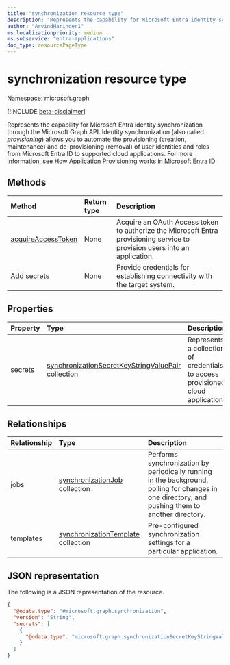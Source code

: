 ```yaml
---
title: "synchronization resource type"
description: "Represents the capability for Microsoft Entra identity synchronization through the Microsoft Graph API."
author: "ArvindHarinder1"
ms.localizationpriority: medium
ms.subservice: "entra-applications"
doc_type: resourcePageType
---
```


# synchronization resource type

Namespace: microsoft.graph

[!INCLUDE [beta-disclaimer](../../includes/beta-disclaimer.md)]

Represents the capability for Microsoft Entra identity synchronization through the Microsoft Graph API. Identity synchronization (also called *provisioning*) allows you to automate the provisioning (creation, maintenance) and de-provisioning (removal) of user identities and roles from Microsoft Entra ID to supported cloud applications. For more information, see [How Application Provisioning works in Microsoft Entra ID](/azure/active-directory/app-provisioning/how-provisioning-works)

## Methods
|Method|Return type|Description|
|:---|:---|:---|
|[acquireAccessToken](../api/synchronization-synchronization-acquireaccesstoken.md)|None| Acquire an OAuth Access token to authorize the Microsoft Entra provisioning service to provision users into an application. |
|[Add secrets](../api/synchronization-serviceprincipal-put-synchronization.md)|None| Provide credentials for establishing connectivity with the target system. |

## Properties
|Property|Type|Description|
|:---|:---|:---|
|secrets|[synchronizationSecretKeyStringValuePair](synchronization-synchronizationsecretkeystringvaluepair.md) collection| Represents a collection of credentials to access provisioned cloud applications.|

## Relationships
|Relationship|Type|Description|
|:---|:---|:---|
|jobs|[synchronizationJob](../resources/synchronization-synchronizationjob.md) collection| Performs synchronization by periodically running in the background, polling for changes in one directory, and pushing them to another directory.|
|templates|[synchronizationTemplate](../resources/synchronization-synchronizationtemplate.md) collection| Pre-configured synchronization settings for a particular application.|

## JSON representation
The following is a JSON representation of the resource.
<!-- {
  "blockType": "resource",
  "@odata.type": "microsoft.graph.synchronization",
  "openType": false
}
-->
``` json
{
  "@odata.type": "#microsoft.graph.synchronization",
  "version": "String",
  "secrets": [
    {
      "@odata.type": "microsoft.graph.synchronizationSecretKeyStringValuePair"
    }
  ]
}
```
